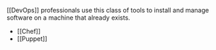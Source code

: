 [[DevOps]] professionals use this class of tools to install and manage software on a machine that already exists.

- [[Chef]]
- [[Puppet]]